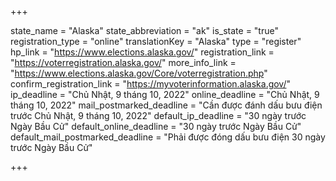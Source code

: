 +++

state_name = "Alaska"
state_abbreviation = "ak"
is_state = "true"
registration_type = "online"
translationKey = "Alaska"
type = "register"
hp_link = "https://www.elections.alaska.gov/"
registration_link = "https://voterregistration.alaska.gov/"
more_info_link = "https://www.elections.alaska.gov/Core/voterregistration.php"
confirm_registration_link = "https://myvoterinformation.alaska.gov/"
ip_deadline = "Chủ Nhật, 9 tháng 10, 2022"
online_deadline = "Chủ Nhật, 9 tháng 10, 2022"
mail_postmarked_deadline = "Cần được đánh dấu bưu điện trước Chủ Nhật, 9 tháng 10, 2022"
default_ip_deadline = "30 ngày trước Ngày Bầu Cử"
default_online_deadline = "30 ngày trước Ngày Bầu Cử"
default_mail_postmarked_deadline = "Phải được đóng dấu bưu điện 30 ngày trước Ngày Bầu Cử"

+++